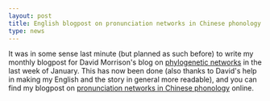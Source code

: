 ```yaml
---
layout: post
title: English blogpost on pronunciation networks in Chinese phonology 
type: news
---
```


It was in some sense last minute (but planned as such before) to write my monthly blogpost for David Morrison's blog on [phylogenetic networks](https://phylonetworks.blogspot.com) in the last week of January. This has now been done (also thanks to David's help in making my English and the story in general more readable), and you can find my blogpost on [pronunciation networks in Chinese phonology](http://phylonetworks.blogspot.de/2018/01/networks-of-pronunciation-glosses-in.html) online. 
